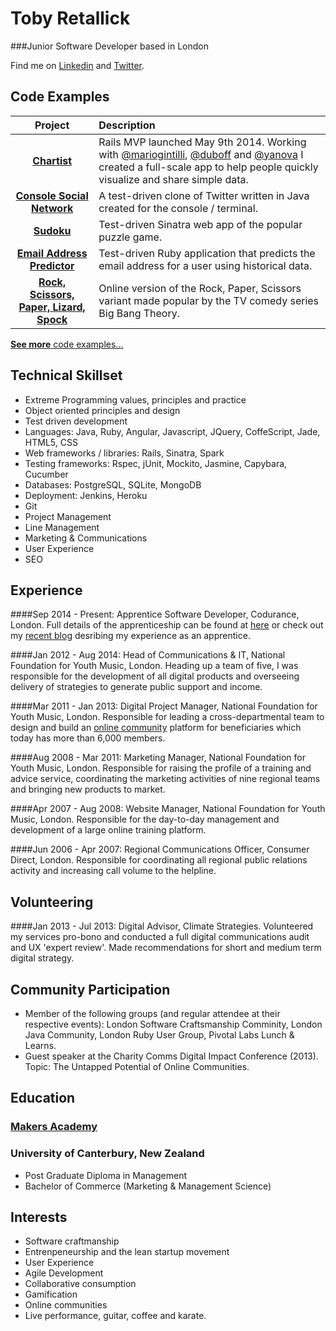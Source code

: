 Toby Retallick
==============

###Junior Software Developer based in London

Find me on [Linkedin](http://uk.linkedin.com/in/tobyret/) and [Twitter](http://www.twitter.com/tobyret).


Code Examples
-------------

Project | Description
:---: | :---
**[Chartist](https://github.com/chartist/chartist)** | Rails MVP launched May 9th 2014. Working with [@mariogintilli](https://github.com/mariogintili), [@duboff](https://github.com/duboff) and [@yanova](https://github.com/yan0va) I created a full-scale app to help people quickly visualize and share simple data.
**[Console Social Network](https://github.com/TobyRet/Console_Social_Network)** | A test-driven clone of Twitter written in Java created for the console / terminal.
**[Sudoku](https://github.com/TobyRet/Sudoku-Online-Version)** | Test-driven Sinatra web app of the popular puzzle game.
**[Email Address Predictor](https://github.com/TobyRet/email_prediction)** | Test-driven Ruby application that predicts the email address for a user using historical data.
**[Rock, Scissors, Paper, Lizard, Spock](https://github.com/TobyRet/RockPaperScissorsLizardSpock)** | Online version of the Rock, Paper, Scissors variant made popular by the TV comedy series Big Bang Theory.

[**See more** code examples...](https://github.com/TobyRet?tab=repositories)


Technical Skillset
------------------

  - Extreme Programming values, principles and practice
  - Object oriented principles and design
  - Test driven development
  - Languages: Java, Ruby, Angular, Javascript, JQuery, CoffeScript, Jade, HTML5, CSS
  - Web frameworks / libraries: Rails, Sinatra, Spark
  - Testing frameworks: Rspec, jUnit, Mockito, Jasmine, Capybara, Cucumber
  - Databases: PostgreSQL, SQLite, MongoDB
  - Deployment: Jenkins, Heroku
  - Git
  - Project Management
  - Line Management
  - Marketing & Communications
  - User Experience
  - SEO


Experience
----------

####Sep 2014 - Present: Apprentice Software Developer, Codurance, London.
Full details of the apprenticeship can be found at [here](http://www.codurance.com/careers/apprentice/) or check out my [recent blog](http://codurance.com/2014/12/06/life-as-an-apprentice/) desribing my experience as an apprentice.

####Jan 2012 - Aug 2014: Head of Communications &amp; IT, National Foundation for Youth Music, London.
Heading up a team of five, I was responsible for the development of all digital products and overseeing delivery of strategies to generate public support and income. 

####Mar 2011 - Jan 2013: Digital Project Manager, National Foundation for Youth Music, London.
Responsible for leading a cross-departmental team to design and build an [online community](http://network.youthmusic.org.uk) platform for beneficiaries which today has more than 6,000 members. 

####Aug 2008 - Mar 2011: Marketing Manager, National Foundation for Youth Music, London.
Responsible for raising the profile of a training and advice service, coordinating the marketing activities of nine regional teams and bringing new products to market.

####Apr 2007 - Aug 2008: Website Manager, National Foundation for Youth Music, London.
Responsible for the day-to-day management and development of a large online training platform.

####Jun 2006 - Apr 2007: Regional Communications Officer, Consumer Direct, London.
Responsible for coordinating all regional public relations activity and increasing call volume to the helpline.


Volunteering
------------

####Jan 2013 - Jul 2013: Digital Advisor, Climate Strategies.
Volunteered my services pro-bono and conducted a full digital communications audit and UX 'expert review'. Made recommendations for short and medium term digital strategy.
                

Community Participation
-----------------------

- Member of the following groups (and regular attendee at their respective events): London Software Craftsmanship Comminity, London Java Community, London Ruby User Group, Pivotal Labs Lunch & Learns.
- Guest speaker at the Charity Comms Digital Impact Conference (2013). Topic: The Untapped Potential of Online Communities.


Education
---------
### [Makers Academy](http://www.makersacademy.com/)

### University of Canterbury, New Zealand
- Post Graduate Diploma in Management
- Bachelor of Commerce (Marketing & Management Science)


Interests
---------

- Software craftmanship
- Entrenpeneurship and the lean startup movement
- User Experience
- Agile Development
- Collaborative consumption
- Gamification
- Online communities
- Live performance, guitar, coffee and karate.

